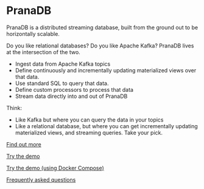 # PranaDB

PranaDB is a distributed streaming database, built from the ground out to be horizontally scalable.

Do you like relational databases? Do you like Apache Kafka? PranaDB lives at the intersection of the two.

* Ingest data from Apache Kafka topics
* Define continuously and incrementally updating materialized views over that data.
* Use standard SQL to query that data.
* Define custom processors to process that data
* Stream data directly into and out of PranaDB

Think:

* Like Kafka but where you can query the data in your topics
* Like a relational database, but where you can get incrementally updating materialized views, and streaming queries.
  Take your pick.

[Find out more](docs/usermanual.md)

[Try the demo](docs/demo.md)

[Try the demo (using Docker Compose)](docs/demo_docker_compose.md)

[Frequently asked questions](docs/faq.md)

